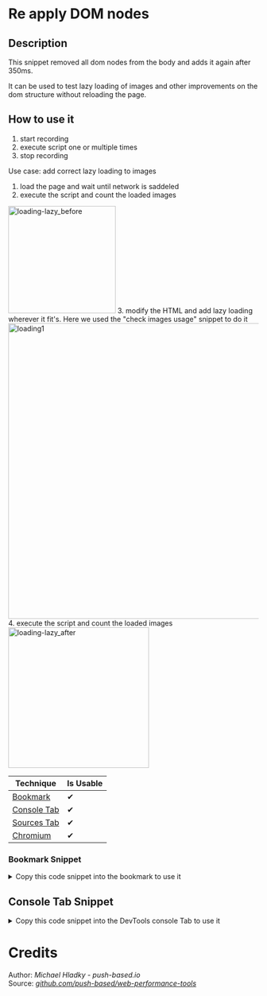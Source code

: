 # Re apply DOM nodes

## Description

This snippet removed all dom nodes from the body and adds it again after 350ms.

It can be used to test lazy loading of images and other improvements on the dom structure without reloading the page.
## How to use it

1. start recording 
2. execute script one or multiple times
3. stop recording

Use case: add correct lazy loading to images 

1. load the page and wait until network is saddeled
2. execute the script and count the loaded images
<img width="216" alt="loading-lazy_before" src="https://user-images.githubusercontent.com/10064416/206700058-8270f18b-5316-45a0-8e1f-1a5b203bdee3.PNG">
3. modify the HTML and add lazy loading wherever it fit's. Here we used the "check images usage" snippet to do it
<img width="595" alt="loading1" src="https://user-images.githubusercontent.com/10064416/206700054-a322b91d-5977-43f9-be50-ea55c3286a42.PNG">
4. execute the script and count the loaded images
<img width="283" alt="loading-lazy_after" src="https://user-images.githubusercontent.com/10064416/206700055-4b6f34b9-6735-4907-901a-c31f59246ae6.PNG">
<!-- START-HOW_TO[bookmark,console-tab,sources-tab,chromium] -->


| Technique   | Is Usable  |
| ----------- | ---------- |
| [Bookmark](https://github.com/push-based/web-performance-tools/blob/main/docs/how-to-use-it-with-bookmarks) |      ✔    | 
| [Console Tab](https://github.com/push-based/web-performance-tools/blob/main/docs/how-to-use-it-with-console-tab.md) |      ✔    | 
| [Sources Tab](https://github.com/push-based/web-performance-tools/blob/main/docs/how-to-use-it-with-sources-tab.md) |      ✔    | 
| [Chromium](https://github.com/push-based/web-performance-tools/blob/main/docs/how-to-use-it-with-chromium.md)       |      ✔    |
    


### Bookmark Snippet



<details>

<summary>Copy this code snippet into the bookmark to use it</summary>


```javascript

javascript:(() => {const bi = document.body.innerHTML;
document.body.innerHTML = '';
setTimeout(() => document.body.innerHTML = bi, 350);
})()
``` 




</details>



## Console Tab Snippet

<details>

<summary>Copy this code snippet into the DevTools console Tab to use it</summary>


```javascript

const bi = document.body.innerHTML;
document.body.innerHTML = '';
setTimeout(() => document.body.innerHTML = bi, 350);

``` 




</details>




<!-- END-HOW_TO -->






















































































# Credits

Author: _Michael Hladky - push-based.io_  
Source: _[github.com/push-based/web-performance-tools](www.github.com/push-based/web-performance-tools)_  
